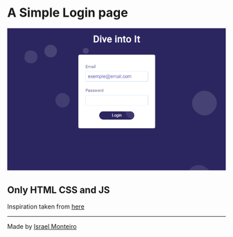 # A Simple Login page 

<p align="center"><img src=".github/home.gif?raw=true"/></p>

## Only HTML CSS and JS

Inspiration taken from <a href='https://github.com/Rocketseat/youtube-form-animate-css-js-puro'>here</a>

------
Made by <a href='https://github.com/israelmbg'>Israel Monteiro<a>
